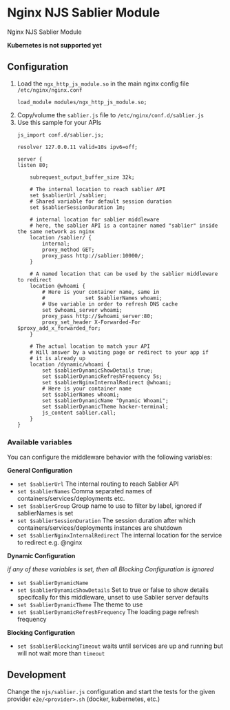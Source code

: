 # Nginx NJS Sablier Module

Nginx NJS Sablier Module

**Kubernetes is not supported yet**

## Configuration

1. Load the `ngx_http_js_module.so` in the main nginx config file `/etc/nginx/nginx.conf`
    ```
    load_module modules/ngx_http_js_module.so;
    ```
2. Copy/volume the `sablier.js` file to `/etc/nginx/conf.d/sablier.js`
3. Use this sample for your APIs
    ```nginx
    js_import conf.d/sablier.js;

    resolver 127.0.0.11 valid=10s ipv6=off;

    server {
    listen 80;

        subrequest_output_buffer_size 32k;

        # The internal location to reach sablier API
        set $sablierUrl /sablier;
        # Shared variable for default session duration
        set $sablierSessionDuration 1m;

        # internal location for sablier middleware
        # here, the sablier API is a container named "sablier" inside the same network as nginx
        location /sablier/ {
            internal;
            proxy_method GET;
            proxy_pass http://sablier:10000/;
        }

        # A named location that can be used by the sablier middleware to redirect
        location @whoami {
            # Here is your container name, same in 
            #             set $sablierNames whoami;
            # Use variable in order to refresh DNS cache
            set $whoami_server whoami;
            proxy_pass http://$whoami_server:80;
            proxy_set_header X-Forwarded-For $proxy_add_x_forwarded_for;
        }

        # The actual location to match your API
        # Will answer by a waiting page or redirect to your app if
        # it is already up
        location /dynamic/whoami {
            set $sablierDynamicShowDetails true;
            set $sablierDynamicRefreshFrequency 5s;
            set $sablierNginxInternalRedirect @whoami;
            # Here is your container name
            set $sablierNames whoami;
            set $sablierDynamicName "Dynamic Whoami";
            set $sablierDynamicTheme hacker-terminal;
            js_content sablier.call;
        }
    }
    ```

### Available variables

You can configure the middleware behavior with the following variables:

**General Configuration**

- `set $sablierUrl` The internal routing to reach Sablier API
- `set $sablierNames` Comma separated names of containers/services/deployments etc.
- `set $sablierGroup` Group name to use to filter by label, ignored if sablierNames is set
- `set $sablierSessionDuration` The session duration after which containers/services/deployments instances are shutdown
- `set $sablierNginxInternalRedirect` The internal location for the service to redirect e.g. @nginx

**Dynamic Configuration**

*if any of these variables is set, then all Blocking Configuration is ignored*

- `set $sablierDynamicName`
- `set $sablierDynamicShowDetails` Set to true or false to show details specifcally for this middleware, unset to use Sablier server defaults
- `set $sablierDynamicTheme` The theme to use
- `set $sablierDynamicRefreshFrequency` The loading page refresh frequency

**Blocking Configuration**

- `set $sablierBlockingTimeout` waits until services are up and running but will not wait more than `timeout`

## Development

Change the `njs/sablier.js` configuration and start the tests for the given provider `e2e/<provider>.sh` (docker, kubernetes, etc.)